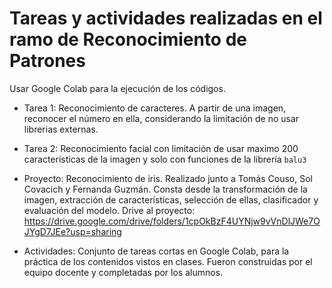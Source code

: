 # Tareas y actividades realizadas en el ramo de Reconocimiento de Patrones

Usar Google Colab para la ejecución de los códigos.

- Tarea 1: Reconocimiento de caracteres. A partir de una imagen, reconocer el número en ella, considerando la limitación de no usar librerias externas.

- Tarea 2: Reconocimiento facial con limitación de usar maximo 200 características de la imagen y solo con funciones de la librería `balu3`

- Proyecto: Reconocimiento de iris. Realizado junto a Tomás Couso, Sol Covacich y Fernanda Guzmán. Consta desde la transformación de la imagen, extracción de características, selección de ellas, clasificador y evaluación del modelo.
  Drive al proyecto: https://drive.google.com/drive/folders/1cpOkBzF4UYNjw9vVnDlJWe7OJYgD7JEe?usp=sharing

- Actividades: Conjunto de tareas cortas en Google Colab, para la práctica de los contenidos vistos en clases. Fueron construidas por el equipo docente y completadas por los alumnos.
